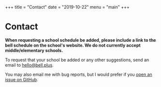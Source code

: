 +++
title = "Contact"
date = "2019-10-22"
menu = "main"
+++

# Contact

**When requesting a school schedule be added, please include a link to the bell schedule on the school's website. We do not currently accept middle/elementary schools.**

To request that your school be added or any other suggestions, send an email to [hello@bell.plus](mailto:hello@bell.plus).

You may also email me with bug reports, but I would prefer if you [open an issue on GitHub](https://github.com/nicolaschan/bell/issues).


